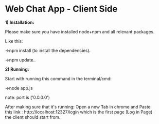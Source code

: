 # Web Chat App - Client Side



**1) Installation:**

Please make sure you have installed node+npm and all relevant packages.

Like this:

->npm install (to install the dependencies).

->npm update..

**2) Running:**

Start with running this command in the terminal/cmd:

->node app.js

note: port is ('0.0.0.0')



After making sure that it's running:
Open a new Tab in chrome and Paste this link : http://localhost:12327/login 
which is the first page (Log in Page) the client should start from.
